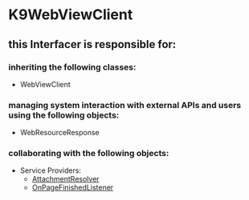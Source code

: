 # K9WebViewClient
## this Interfacer is responsible for: 
### inheriting the following classes: 
* WebViewClient
### managing system interaction with external APIs and users using the following objects: 
* WebResourceResponse
### collaborating with the following objects: 
* Service Providers: 
	* [AttachmentResolver](../ServiceProviders/AttachmentResolver.md) 
	* [OnPageFinishedListener](../ServiceProviders/OnPageFinishedListener.md) 
